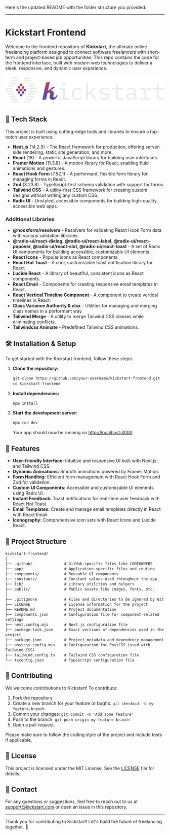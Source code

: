 Here's the updated README with the folder structure you provided:

---

# Kickstart Frontend

Welcome to the frontend repository of **Kickstart**, the ultimate online freelancing platform designed to connect software freelancers with short-term and project-based job opportunities. This repo contains the code for the frontend interface, built with modern web technologies to deliver a sleek, responsive, and dynamic user experience.

<p align="center">
  <img src="public/logo.svg" alt="Kickstart Logo" />
</p> <!-- Add your logo URL here -->

## 🚀 Tech Stack

This project is built using cutting-edge tools and libraries to ensure a top-notch user experience:

- **Next.js** (14.2.5) - The React framework for production, offering server-side rendering, static site generation, and more.
- **React** (18) - A powerful JavaScript library for building user interfaces.
- **Framer Motion** (11.3.8) - A motion library for React, enabling fluid animations and gestures.
- **React Hook Form** (7.52.1) - A performant, flexible form library for managing forms in React.
- **Zod** (3.23.8) - TypeScript-first schema validation with support for forms.
- **Tailwind CSS** - A utility-first CSS framework for creating custom designs without writing any custom CSS.
- **Radix UI** - Unstyled, accessible components for building high-quality, accessible web apps.

### Additional Libraries

- **@hookform/resolvers** - Resolvers for validating React Hook Form data with various validation libraries.
- **@radix-ui/react-dialog, @radix-ui/react-label, @radix-ui/react-popover, @radix-ui/react-slot, @radix-ui/react-toast** - A set of Radix UI components for building accessible, customizable UI elements.
- **React Icons** - Popular icons as React components.
- **React Hot Toast** - A cool, customizable toast notification library for React.
- **Lucide React** - A library of beautiful, consistent icons as React components.
- **React Email** - Components for creating responsive email templates in React.
- **React Vertical Timeline Component** - A component to create vertical timelines in React.
- **Class Variance Authority & clsx** - Utilities for managing and merging class names in a performant way.
- **Tailwind Merge** - A utility to merge Tailwind CSS classes while eliminating conflicts.
- **Tailwindcss Animate** - Predefined Tailwind CSS animations.

## 🛠️ Installation & Setup

To get started with the Kickstart frontend, follow these steps:

1. **Clone the repository:**
   ```bash
   git clone https://github.com/your-username/kickstart-frontend.git
   cd kickstart-frontend
   ```

2. **Install dependencies:**
   ```bash
   npm install
   ```

3. **Start the development server:**
   ```bash
   npm run dev
   ```
   Your app should now be running on [http://localhost:3000](http://localhost:3000).

## 🌟 Features

- **User-friendly Interface:** Intuitive and responsive UI built with Next.js and Tailwind CSS.
- **Dynamic Animations:** Smooth animations powered by Framer Motion.
- **Form Handling:** Efficient form management with React Hook Form and Zod for validation.
- **Custom UI Components:** Accessible and customizable UI elements using Radix UI.
- **Instant Feedback:** Toast notifications for real-time user feedback with React Hot Toast.
- **Email Templates:** Create and manage email templates directly in React with React Email.
- **Iconography:** Comprehensive icon sets with React Icons and Lucide React.

## 📄 Project Structure

```
kickstart-frontend/
│
├── .github/              # GitHub-specific files like CODEOWNERS
├── app/                  # Application-specific files and routing
├── components/           # Reusable UI components
├── constants/            # Constant values used throughout the app
├── lib/                  # Library utilities and helpers
├── public/               # Public assets like images, fonts, etc.
│
├── .gitignore            # Files and directories to be ignored by Git
├── LICENSE               # License information for the project
├── README.md             # Project documentation
├── components.json       # Configuration file for component-related settings
├── next.config.mjs       # Next.js configuration file
├── package-lock.json     # Exact versions of dependencies used in the project
├── package.json          # Project metadata and dependency management
├── postcss.config.mjs    # Configuration for PostCSS (used with Tailwind CSS)
├── tailwind.config.ts    # Tailwind CSS configuration file
└── tsconfig.json         # TypeScript configuration file
```

## 🤝 Contributing

We welcome contributions to Kickstart! To contribute:

1. Fork the repository.
2. Create a new branch for your feature or bugfix: `git checkout -b my-feature-branch`
3. Commit your changes: `git commit -m 'Add some feature'`
4. Push to the branch: `git push origin my-feature-branch`
5. Open a pull request.

Please make sure to follow the coding style of the project and include tests if applicable.

## 📜 License

This project is licensed under the MIT License. See the [LICENSE](LICENSE) file for details.

## 💬 Contact

For any questions or suggestions, feel free to reach out to us at [support@kickstart.com](mailto:support@kickstart.com) or open an issue in this repository.

---

Thank you for contributing to Kickstart! Let's build the future of freelancing together. 🚀
